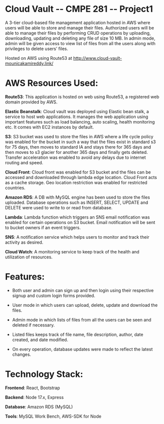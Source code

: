 # Cloud Vault -- CMPE 281 -- Project1

A 3-tier cloud-based file management application hosted in AWS where users will be able to store and manage their files. Authorized users will be able to manage their files by performing CRUD operations by uploading, downloading, updating and deleting any file of size 10 MB. In admin mode, admin will be given access to view list of files from all the users along with privileges to delete users’ files.

Hosted on AWS using Route53 at http://www.cloud-vault-mounicakamireddy.link/

# AWS Resources Used:

**Route53**: This application is hosted on web using Route53, a registered web domain provided by AWS.

**Elastic Beanstalk**: Cloud vault was deployed using Elastic bean stalk, a service to host web applications. It manages the web application using important features such as load balancing, auto scaling, health monitoring etc. It comes with EC2 instances by default.

**S3**: S3 bucket was used to store the files in AWS where a life cycle policy was enabled for the bucket in such a way that the files exist in standard s3 for 75 days, then moves to standard IA and stays there for 365 days and then moves to s3 glacier for another 365 days and finally gets deleted. Transfer acceleration was enabled to avoid any delays due to internet routing and speed.

**Cloud Front**: Cloud front was enabled for S3 bucket and the files can be accessed and downloaded through lambda edge location. Cloud Front acts as a cache storage. Geo location restriction was enabled for restricted countries.

**Amazon RDS**: A DB with MySQL engine has been used to store the files uploaded. Database operations such as INSERT, SELECT, UPDATE and DELETE were used to write to or read from database.

**Lambda**: Lambda function which triggers an SNS email notification was enabled for certain operations on S3 bucket. Email notification will be sent to bucket owners if an event triggers.

**SNS**: A notification service which helps users to monitor and track their activity as desired.

**Cloud Watch**: A monitoring service to keep track of the health and utilization of resources.

# Features:

- Both user and admin can sign up and then login using their respective signup and custom login forms provided.

- User mode in which users can upload, delete, update and download the files.

- Admin mode in which lists of files from all the users can be seen and deleted if necessary.

- Listed files keeps track of file name, file description, author, date created, and date modified.

- On every operation, database updates were made to reflect the latest changes.

# Technology Stack:

**Frontend**: React, Bootstrap

**Backend**: Node 17.x, Express

**Database**: Amazon RDS (MySQL)

**Tools**: MySQL Work Bench, AWS-SDK for Node








